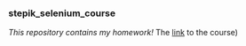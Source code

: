 ### **stepik_selenium_course** ###

*This repository contains my homework!*
The [link](https://stepik.org/course/575/syllabus "Stepik.org") to the course)
